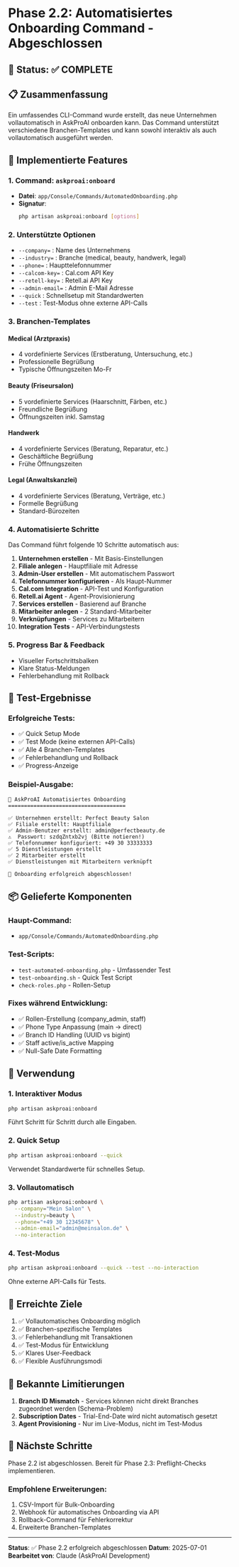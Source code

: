 # Phase 2.2: Automatisiertes Onboarding Command - Abgeschlossen

## 🎯 Status: ✅ COMPLETE

## 📋 Zusammenfassung

Ein umfassendes CLI-Command wurde erstellt, das neue Unternehmen vollautomatisch in AskProAI onboarden kann. Das Command unterstützt verschiedene Branchen-Templates und kann sowohl interaktiv als auch vollautomatisch ausgeführt werden.

## 🔧 Implementierte Features

### 1. **Command: `askproai:onboard`**
- **Datei**: `app/Console/Commands/AutomatedOnboarding.php`
- **Signatur**: 
  ```bash
  php artisan askproai:onboard [options]
  ```

### 2. **Unterstützte Optionen**
- `--company=` : Name des Unternehmens
- `--industry=` : Branche (medical, beauty, handwerk, legal)
- `--phone=` : Haupttelefonnummer
- `--calcom-key=` : Cal.com API Key
- `--retell-key=` : Retell.ai API Key
- `--admin-email=` : Admin E-Mail Adresse
- `--quick` : Schnellsetup mit Standardwerten
- `--test` : Test-Modus ohne externe API-Calls

### 3. **Branchen-Templates**

#### Medical (Arztpraxis)
- 4 vordefinierte Services (Erstberatung, Untersuchung, etc.)
- Professionelle Begrüßung
- Typische Öffnungszeiten Mo-Fr

#### Beauty (Friseursalon)
- 5 vordefinierte Services (Haarschnitt, Färben, etc.)
- Freundliche Begrüßung
- Öffnungszeiten inkl. Samstag

#### Handwerk
- 4 vordefinierte Services (Beratung, Reparatur, etc.)
- Geschäftliche Begrüßung
- Frühe Öffnungszeiten

#### Legal (Anwaltskanzlei)
- 4 vordefinierte Services (Beratung, Verträge, etc.)
- Formelle Begrüßung
- Standard-Bürozeiten

### 4. **Automatisierte Schritte**

Das Command führt folgende 10 Schritte automatisch aus:

1. **Unternehmen erstellen** - Mit Basis-Einstellungen
2. **Filiale anlegen** - Hauptfiliale mit Adresse
3. **Admin-User erstellen** - Mit automatischem Passwort
4. **Telefonnummer konfigurieren** - Als Haupt-Nummer
5. **Cal.com Integration** - API-Test und Konfiguration
6. **Retell.ai Agent** - Agent-Provisionierung
7. **Services erstellen** - Basierend auf Branche
8. **Mitarbeiter anlegen** - 2 Standard-Mitarbeiter
9. **Verknüpfungen** - Services zu Mitarbeitern
10. **Integration Tests** - API-Verbindungstests

### 5. **Progress Bar & Feedback**
- Visueller Fortschrittsbalken
- Klare Status-Meldungen
- Fehlerbehandlung mit Rollback

## 🧪 Test-Ergebnisse

### Erfolgreiche Tests:
- ✅ Quick Setup Mode
- ✅ Test Mode (keine externen API-Calls)
- ✅ Alle 4 Branchen-Templates
- ✅ Fehlerbehandlung und Rollback
- ✅ Progress-Anzeige

### Beispiel-Ausgabe:
```
🚀 AskProAI Automatisiertes Onboarding
=====================================

✅ Unternehmen erstellt: Perfect Beauty Salon
✅ Filiale erstellt: Hauptfiliale
✅ Admin-Benutzer erstellt: admin@perfectbeauty.de
⚠️  Passwort: szdqZntxb2vj (Bitte notieren!)
✅ Telefonnummer konfiguriert: +49 30 33333333
✅ 5 Dienstleistungen erstellt
✅ 2 Mitarbeiter erstellt
✅ Dienstleistungen mit Mitarbeitern verknüpft

🎉 Onboarding erfolgreich abgeschlossen!
```

## 📦 Gelieferte Komponenten

### Haupt-Command:
- `app/Console/Commands/AutomatedOnboarding.php`

### Test-Scripts:
- `test-automated-onboarding.php` - Umfassender Test
- `test-onboarding.sh` - Quick Test Script
- `check-roles.php` - Rollen-Setup

### Fixes während Entwicklung:
- ✅ Rollen-Erstellung (company_admin, staff)
- ✅ Phone Type Anpassung (main → direct)
- ✅ Branch ID Handling (UUID vs bigint)
- ✅ Staff active/is_active Mapping
- ✅ Null-Safe Date Formatting

## 🚀 Verwendung

### 1. **Interaktiver Modus**
```bash
php artisan askproai:onboard
```
Führt Schritt für Schritt durch alle Eingaben.

### 2. **Quick Setup**
```bash
php artisan askproai:onboard --quick
```
Verwendet Standardwerte für schnelles Setup.

### 3. **Vollautomatisch**
```bash
php artisan askproai:onboard \
  --company="Mein Salon" \
  --industry=beauty \
  --phone="+49 30 12345678" \
  --admin-email="admin@meinsalon.de" \
  --no-interaction
```

### 4. **Test-Modus**
```bash
php artisan askproai:onboard --quick --test --no-interaction
```
Ohne externe API-Calls für Tests.

## 🎯 Erreichte Ziele

1. ✅ Vollautomatisches Onboarding möglich
2. ✅ Branchen-spezifische Templates
3. ✅ Fehlerbehandlung mit Transaktionen
4. ✅ Test-Modus für Entwicklung
5. ✅ Klares User-Feedback
6. ✅ Flexible Ausführungsmodi

## 📝 Bekannte Limitierungen

1. **Branch ID Mismatch** - Services können nicht direkt Branches zugeordnet werden (Schema-Problem)
2. **Subscription Dates** - Trial-End-Date wird nicht automatisch gesetzt
3. **Agent Provisioning** - Nur im Live-Modus, nicht im Test-Modus

## 🔄 Nächste Schritte

Phase 2.2 ist abgeschlossen. Bereit für Phase 2.3: Preflight-Checks implementieren.

### Empfohlene Erweiterungen:
1. CSV-Import für Bulk-Onboarding
2. Webhook für automatisches Onboarding via API
3. Rollback-Command für Fehlerkorrektur
4. Erweiterte Branchen-Templates

---

**Status**: ✅ Phase 2.2 erfolgreich abgeschlossen
**Datum**: 2025-07-01
**Bearbeitet von**: Claude (AskProAI Development)